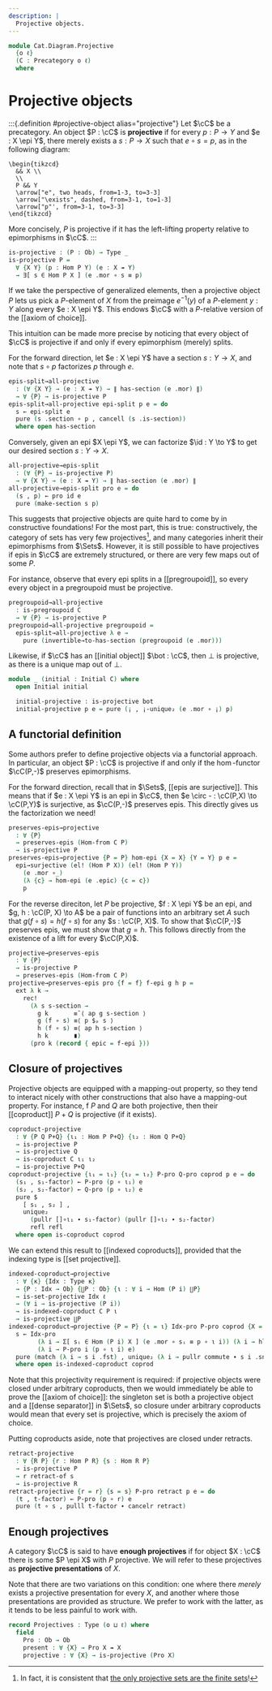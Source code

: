 ```yaml
---
description: |
  Projective objects.
---
```

<!--
```agda
open import Cat.Diagram.Coproduct.Indexed
open import Cat.Diagram.Coproduct
open import Cat.Functor.Morphism
open import Cat.Diagram.Initial
open import Cat.Functor.Hom
open import Cat.Groupoid
open import Cat.Prelude

open import Data.Set.Projective
open import Data.Set.Surjection

import Cat.Reasoning
```
-->
```agda
module Cat.Diagram.Projective
  {o ℓ}
  (C : Precategory o ℓ)
  where
```

<!--
```agda
open Cat.Reasoning C
```
-->

# Projective objects

:::{.definition #projective-object alias="projective"}
Let $\cC$ be a precategory. An object $P : \cC$ is **projective**
if for every $p : P \to Y$ and $e : X \epi Y$, there merely exists
a $s : P \to X$ such that $e \circ s = p$, as in the following diagram:

~~~{.quiver}
\begin{tikzcd}
  && X \\
  \\
  P && Y
  \arrow["e", two heads, from=1-3, to=3-3]
  \arrow["\exists", dashed, from=3-1, to=1-3]
  \arrow["p"', from=3-1, to=3-3]
\end{tikzcd}
~~~

More concisely, $P$ is projective if it has the left-lifting property
relative to epimorphisms in $\cC$.
:::

```agda
is-projective : (P : Ob) → Type _
is-projective P =
  ∀ {X Y} (p : Hom P Y) (e : X ↠ Y)
  → ∃[ s ∈ Hom P X ] (e .mor ∘ s ≡ p)
```

If we take the perspective of generalized elements, then a projective
object $P$ lets us pick a $P$-element of $X$ from the preimage $e^{-1}(y)$
of a $P$-element $y : Y$ along every $e : X \epi Y$. This endows $\cC$ with
a $P$-relative version of the [[axiom of choice]].

This intuition can be made more precise by noticing that every
object of $\cC$ is projective if and only if every epimorphism (merely)
splits.

For the forward direction, let $e : X \epi Y$ have a section $s : Y \to X$,
and note that $s \circ p$ factorizes $p$ through $e$.

```agda
epis-split→all-projective
  : (∀ {X Y} → (e : X ↠ Y) → ∥ has-section (e .mor) ∥)
  → ∀ {P} → is-projective P
epis-split→all-projective epi-split p e = do
  s ← epi-split e
  pure (s .section ∘ p , cancell (s .is-section))
  where open has-section
```

Conversely, given an epi $X \epi Y$, we can factorize $\id : Y \to Y$
to get our desired section $s : Y \to X$.

```agda
all-projective→epis-split
  : (∀ {P} → is-projective P)
  → ∀ {X Y} → (e : X ↠ Y) → ∥ has-section (e .mor) ∥
all-projective→epis-split pro e = do
  (s , p) ← pro id e
  pure (make-section s p)
```

This suggests that projective objects are quite hard to come by
in constructive foundations! For the most part, this is true:
constructively, the category of sets has very few projectives[^1], and
many categories inherit their epimorphisms from $\Sets$. However,
it is still possible to have projectives if epis in $\cC$ are extremely
structured, or there are very few maps out of some $P$.

[^1]: In fact, it is consistent that [the only projective sets are the finite sets]!

[the only projective sets are the finite sets]: Data.Set.Projective.html#taboos

<!-- [TODO: Reed M, 26/07/2024]
  Link to stuff about projective modules when that gets written.
-->

For instance, observe that every epi splits in a [[pregroupoid]],
so every every object in a pregroupoid must be projective.

```agda
pregroupoid→all-projective
  : is-pregroupoid C
  → ∀ {P} → is-projective P
pregroupoid→all-projective pregroupoid =
  epis-split→all-projective λ e →
    pure (invertible→to-has-section (pregroupoid (e .mor)))
```

Likewise, if $\cC$ has an [[initial object]] $\bot : \cC$, then
$\bot$ is projective, as there is a unique map out of $\bot$.

```agda
module _ (initial : Initial C) where
  open Initial initial

  initial-projective : is-projective bot
  initial-projective p e = pure (¡ , ¡-unique₂ (e .mor ∘ ¡) p)
```

## A functorial definition

Some authors prefer to define projective objects via a functorial
approach. In particular, an object $P : \cC$ is projective if and only
if the $\hom$-functor $\cC(P,-)$ preserves epimorphisms.

For the forward direction, recall that in $\Sets$, [[epis are surjective]].
This means that if $e : X \epi Y$ is an epi in $\cC$, then
$e \circ - : \cC(P,X) \to \cC(P,Y)$ is surjective, as $\cC(P,-)$ preserves
epis. This directly gives us the factorization we need!

```agda
preserves-epis→projective
  : ∀ {P}
  → preserves-epis (Hom-from C P)
  → is-projective P
preserves-epis→projective {P = P} hom-epi {X = X} {Y = Y} p e =
  epi→surjective (el! (Hom P X)) (el! (Hom P Y))
    (e .mor ∘_)
    (λ {c} → hom-epi (e .epic) {c = c})
    p
```

For the reverse direciton, let $P$ be projective, $f : X \epi Y$ be an epi,
and $g, h : \cC(P, X) \to A$ be a pair of functions into an arbitrary
set $A$ such that $g(f \circ s) = h(f \circ s)$ for any $s : \cC(P, X)$.
To show that $\cC(P,-)$ preserves epis, we must show that $g = h$.
This follows directly from the existence of a lift for every $\cC(P,X)$.

```agda
projective→preserves-epis
  : ∀ {P}
  → is-projective P
  → preserves-epis (Hom-from C P)
projective→preserves-epis pro {f = f} f-epi g h p =
  ext λ k →
    rec!
      (λ s s-section →
        g k       ≡˘⟨ ap g s-section ⟩
        g (f ∘ s) ≡⟨ p $ₚ s ⟩
        h (f ∘ s) ≡⟨ ap h s-section ⟩
        h k       ∎)
      (pro k (record { epic = f-epi }))
```

## Closure of projectives

Projective objects are equipped with a mapping-out property, so they
tend to interact nicely with other constructions that also have a
mapping-out property. For instance, f $P$ and $Q$ are both projective,
then their [[coproduct]] $P + Q$ is projective (if it exists).

```agda
coproduct-projective
  : ∀ {P Q P+Q} {ι₁ : Hom P P+Q} {ι₂ : Hom Q P+Q}
  → is-projective P
  → is-projective Q
  → is-coproduct C ι₁ ι₂
  → is-projective P+Q
coproduct-projective {ι₁ = ι₁} {ι₂ = ι₂} P-pro Q-pro coprod p e = do
  (s₁ , s₁-factor) ← P-pro (p ∘ ι₁) e
  (s₂ , s₂-factor) ← Q-pro (p ∘ ι₂) e
  pure $
    [ s₁ , s₂ ] ,
    unique₂
      (pullr []∘ι₁ ∙ s₁-factor) (pullr []∘ι₂ ∙ s₂-factor)
      refl refl
  where open is-coproduct coprod
```

We can extend this result to [[indexed coproducts]], provided that
the indexing type is [[set projective]].

```agda
indexed-coproduct→projective
  : ∀ {κ} {Idx : Type κ}
  → {P : Idx → Ob} {∐P : Ob} {ι : ∀ i → Hom (P i) ∐P}
  → is-set-projective Idx ℓ
  → (∀ i → is-projective (P i))
  → is-indexed-coproduct C P ι
  → is-projective ∐P
indexed-coproduct→projective {P = P} {ι = ι} Idx-pro P-pro coprod {X = X} {Y = Y} p e = do
  s ← Idx-pro
        (λ i → Σ[ sᵢ ∈ Hom (P i) X ] (e .mor ∘ sᵢ ≡ p ∘ ι i)) (λ i → hlevel 2)
        (λ i → P-pro i (p ∘ ι i) e)
  pure (match (λ i → s i .fst) , unique₂ (λ i → pullr commute ∙ s i .snd))
  where open is-indexed-coproduct coprod
```

Note that this projectivity requirement is required: if projective objects
were closed under arbitrary coproducts, then we would immediately be able
to prove the [[axiom of choice]]: the singleton set is both a projective
object and a [[dense separator]] in $\Sets$, so closure under arbitrary
coproducts would mean that every set is projective, which is precisely
the axiom of choice.

Putting coproducts aside, note that projectives are closed under retracts.

```agda
retract-projective
  : ∀ {R P} {r : Hom P R} {s : Hom R P}
  → is-projective P
  → r retract-of s
  → is-projective R
retract-projective {r = r} {s = s} P-pro retract p e = do
  (t , t-factor) ← P-pro (p ∘ r) e
  pure (t ∘ s , pulll t-factor ∙ cancelr retract)
```

## Enough projectives

A category $\cC$ is said to have **enough projectives** if for
object $X : \cC$ there is some $P \epi X$ with $P$ projective.
We will refer to these projectives as **projective presentations**
of $X$.

Note that there are two variations on this condition: one where
there *merely* exists a projective presentation for every $X$, and
another where those presentations are provided as structure. We prefer
to work with the latter, as it tends to be less painful to work with.

```agda
record Projectives : Type (o ⊔ ℓ) where
  field
    Pro : Ob → Ob
    present : ∀ {X} → Pro X ↠ X
    projective : ∀ {X} → is-projective (Pro X)
```
